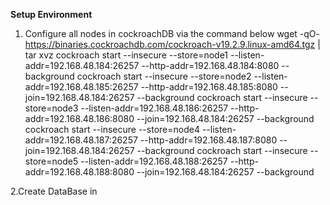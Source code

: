 **Setup Environment**

1. Configure all nodes in cockroachDB via the command below
wget -qO- https://binaries.cockroachdb.com/cockroach-v19.2.9.linux-amd64.tgz | tar  xvz
cockroach start --insecure --store=node1 --listen-addr=192.168.48.184:26257 --http-addr=192.168.48.184:8080 --background
cockroach start --insecure --store=node2 --listen-addr=192.168.48.185:26257 --http-addr=192.168.48.185:8080 --join=192.168.48.184:26257 --background
cockroach start --insecure --store=node3 --listen-addr=192.168.48.186:26257 --http-addr=192.168.48.186:8080 --join=192.168.48.184:26257 --background
cockroach start --insecure --store=node4 --listen-addr=192.168.48.187:26257 --http-addr=192.168.48.187:8080 --join=192.168.48.184:26257 --background
cockroach start --insecure --store=node5 --listen-addr=192.168.48.188:26257 --http-addr=192.168.48.188:8080 --join=192.168.48.184:26257 --background

2.Create DataBase in 